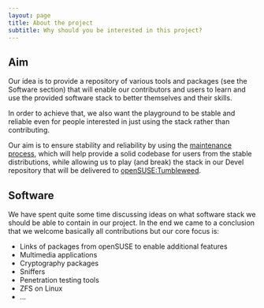```yaml
---
layout: page
title: About the project
subtitle: Why should you be interested in this project?
---
```


Aim
---

Our idea is to provide a repository of various tools and packages (see the
Software section) that will enable our contributors and users to learn and use
the provided software stack to better themselves and their skills.

In order to achieve that, we also want the playground to be stable and reliable
even for people interested in just using the stack rather than contributing.

Our aim is to ensure stability and reliability by using the [maintenance process](https://en.opensuse.org/openSUSE:Maintenance_update_process),
which will help provide a solid codebase for users from the stable distributions,
while allowing us to play (and break) the stack in our Devel repository that will
be delivered to [openSUSE:Tumbleweed](https://en.opensuse.org/Portal:Tumbleweed).

Software
--------

We have spent quite some time discussing ideas on what software stack we should
be able to contain in our project. In the end we came to a conclusion that we
welcome basically all contributions but our core focus is:

 * Links of packages from openSUSE to enable additional features
 * Multimedia applications
 * Cryptography packages
 * Sniffers
 * Penetration testing tools
 * ZFS on Linux
 * ...
